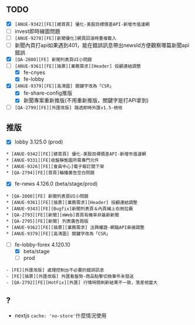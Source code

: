 ## TODO
* [x] `[ANUE-9342][FE][總首頁] 優化-美股目標價差API-新增市值濾網`
* [ ] invest即時線圖問題
* [ ] `[ANUE-9278][FE][新聞優化]網頁回滾時重複載入`
* [ ] 新聞內頁打api如果遇到401，能在錯誤訊息帶出newsId方便觀察哪篇新聞api錯誤
* [x] `[QA-2800][FE] 新聞列表頁UI小問題`
* [ ] `[ANUE-9361][FE][插票][業務需求][Header] 投顧連結調整`
	* [x] fe-cnyes
	* [x] fe-lobby
* [x] `[ANUE-9379][FE][高清圖] 關鍵字改為「CSR」`
	* [x] fe-share-config推版
	* [x] 新聞專案重新推版(不用重新推版，關鍵字是打API拿到)
* [ ] `[QA-2799][FE][外匯改版] 路透即時外匯v1.5-檢核`

## 推版
* [x] lobby 3.125.0 (prod)
```
* [ANUE-9342][FE][總首頁] 優化-美股目標價差API-新增市值濾網 
* [ANUE-9331][FE]收盤靜態圖所需專門元件 
* [ANUE-9326][FE][會員中心]電子報訂閱下架 
* [QA-2794][FE][首頁]輪播廣告空白問題
```
* [x] fe-news 4.126.0 (beta/stage/prod)
```
* [QA-2800][FE] 新聞列表頁UI小問題 
* [ANUE-9361][FE][插票][業務需求][Header] 投顧連結調整 
* [ANUE-9343][FE][Bugfix]新聞列表頁＆內頁補上右側拉霸 
* [QA-2793][FE][新聞][mWeb]首頁有機率非最新新聞 
* [QA-2795][FE][新聞] 列表廣告跑版
* [ANUE-9362][FE][插票][業務需求] 法興權證-網龍API串接調整 
* [ANUE-9379][FE][高清圖] 關鍵字改為「CSR」
```
* [ ] fe-lobby-forex 4.120.10
	* [x] beta/stage
	* [ ] prod
```
- [FE][外匯改版] 處理控制台不必要的錯誤訊息
- [FE][插票][外匯改版] 外匯看盤勢-商品點擊切換事件未發送
- [QA-2792][FE][HotFix][外匯] 行情時間刷新結果不一致，落差相當大
```

## ?
* nextjs `cache: 'no-store'`什麼情況使用